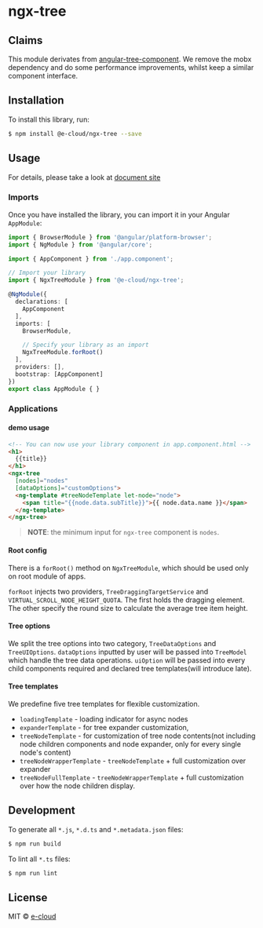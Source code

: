 # ngx-tree

## Claims

This module derivates from [angular-tree-component](https://github.com/500tech/angular-tree-component/). We remove the mobx dependency and do some performance improvements, whilst keep a similar component interface.

## Installation

To install this library, run:

```bash
$ npm install @e-cloud/ngx-tree --save
```

## Usage

For details, please take a look at [document site](https://e-cloud.github.io/ngx-tree)

### Imports
Once you have installed the library, you can import it in your Angular `AppModule`:

```typescript
import { BrowserModule } from '@angular/platform-browser';
import { NgModule } from '@angular/core';

import { AppComponent } from './app.component';

// Import your library
import { NgxTreeModule } from '@e-cloud/ngx-tree';

@NgModule({
  declarations: [
    AppComponent
  ],
  imports: [
    BrowserModule,

    // Specify your library as an import
    NgxTreeModule.forRoot()
  ],
  providers: [],
  bootstrap: [AppComponent]
})
export class AppModule { }
```

### Applications

#### demo usage

```html
<!-- You can now use your library component in app.component.html -->
<h1>
  {{title}}
</h1>
<ngx-tree
  [nodes]="nodes"
  [dataOptions]="customOptions">
  <ng-template #treeNodeTemplate let-node="node">
    <span title="{{node.data.subTitle}}">{{ node.data.name }}</span>
  </ng-template>
</ngx-tree>
```

> **NOTE**: the minimum input for `ngx-tree` component is `nodes`.

#### Root config

There is a `forRoot()` method on `NgxTreeModule`, which should be used only on root module of apps.

`forRoot` injects two providers, `TreeDraggingTargetService` and `VIRTUAL_SCROLL_NODE_HEIGHT_QUOTA`. The first holds the dragging element. The other specify the round size to calculate the average tree item height.

#### Tree options

We split the tree options into two category, `TreeDataOptions` and `TreeUIOptions`. `dataOptions` inputted by user will be passed into `TreeModel` which handle the tree data operations. `uiOption` will be passed into every child components required and declared tree templates(will introduce late).

#### Tree templates

We predefine five tree templates for flexible customization.

* `loadingTemplate` - loading indicator for async nodes
* `expanderTemplate` - for tree expander customization,
* `treeNodeTemplate` - for customization of tree node contents(not including node children components and node expander, only for every single node's content)
* `treeNodeWrapperTemplate` - `treeNodeTemplate` + full customization over expander
* `treeNodeFullTemplate` - `treeNodeWrapperTemplate` + full customization over how the node children display.


## Development

To generate all `*.js`, `*.d.ts` and `*.metadata.json` files:

```bash
$ npm run build
```

To lint all `*.ts` files:

```bash
$ npm run lint
```

## License

MIT © [e-cloud](mailto:saintscott119@gmail.com)
